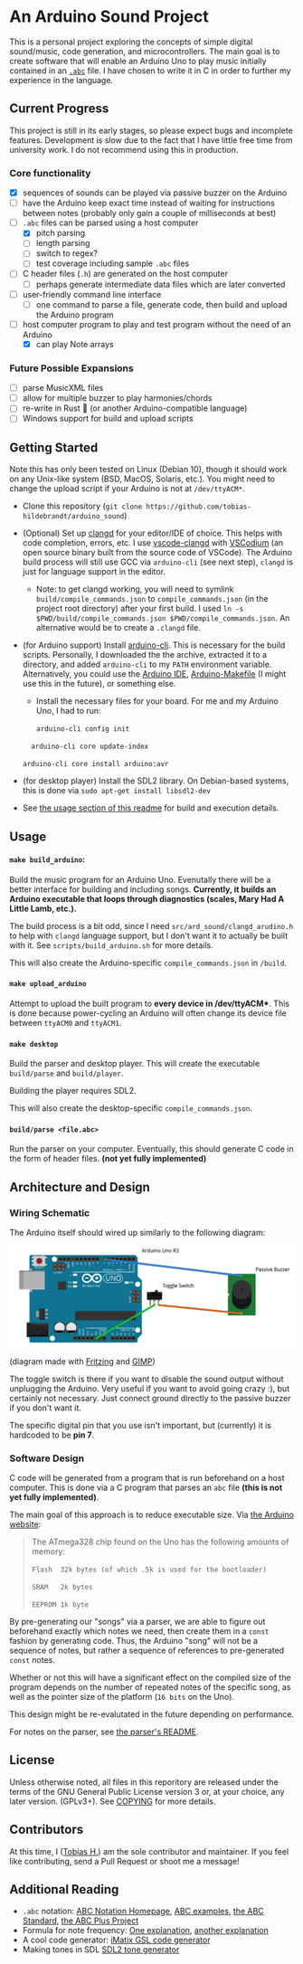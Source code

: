 # An Arduino Sound Project

This is a personal project exploring the concepts of simple digital sound/music, code generation, and microcontrollers. The main goal is to create software that will enable an Arduino Uno to play music initially contained in an [`.abc`](https://abcnotation.com/) file. I have chosen to write it in C in order to further my experience in the language.

## Current Progress

This project is still in its early stages, so please expect bugs and incomplete features. Development is slow due to the fact that I have little free time from university work. I do not recommend using this in production.

### Core functionality 

- [x] sequences of sounds can be played via passive buzzer on the Arduino
- [ ] have the Arduino keep exact time instead of waiting for instructions between notes (probably only gain a couple of milliseconds at best)
- [ ] `.abc` files can be parsed using a host computer
  - [x] pitch parsing
  - [ ] length parsing
  - [ ] switch to regex?
  - [ ] test coverage including sample `.abc` files
- [ ] C header files (`.h`) are generated on the host computer
  - [ ] perhaps generate intermediate data files which are later converted
- [ ] user-friendly command line interface 
  - [ ] one command to parse a file, generate code, then build and upload the Arduino program
- [ ] host computer program to play and test program without the need of an Arduino
  - [x] can play Note arrays

### Future Possible Expansions

- [ ] parse MusicXML files
- [ ] allow for multiple buzzer to play harmonies/chords
- [ ] re-write in Rust 🦀 (or another Arduino-compatible language)
- [ ] Windows support for build and upload scripts

## Getting Started

Note this has only been tested on Linux (Debian 10), though it should work on any Unix-like system (BSD, MacOS, Solaris, etc.). You might need to change the upload script if your Arduino is not at `/dev/ttyACM*`.

- Clone this repository (`git clone https://github.com/tobias-hildebrandt/arduino_sound`)
- (Optional) Set up [clangd](https://clangd.llvm.org/) for your editor/IDE of choice. This helps with code completion, errors, etc. I use [vscode-clangd](https://github.com/clangd/vscode-clangd) with [VSCodium](https://vscodium.com/) (an open source binary built from the source code of VSCode). The Arduino build process will still use GCC via `arduino-cli` (see next step), `clangd` is just for language support in the editor.
  - Note: to get clangd working, you will need to symlink `build/compile_commands.json` to `compile_commands.json` (in the project root directory) after your first build. I used `ln -s $PWD/build/compile_commands.json $PWD/compile_commands.json`. An alternative would be to create a `.clangd` file.
- (for Arduino support) Install [arduino-cli](https://arduino.github.io/arduino-cli/0.19/installation/). This is necessary for the build scripts. Personally, I downloaded the the archive, extracted it to a directory, and added `arduino-cli` to my `PATH` environment variable. Alternatively, you could use the [Arduino IDE](https://www.arduino.cc/en/software), [Arduino-Makefile](https://github.com/sudar/Arduino-Makefile) (I might use this in the future), or something else.
  - Install the necessary files for your board. For me and my Arduino Uno, I had to run:

    `arduino-cli config init`

  `  arduino-cli core update-index`

    `arduino-cli core install arduino:avr`
- (for desktop player) Install the SDL2 library. On Debian-based systems, this is done via `sudo apt-get install libsdl2-dev`
- See [the usage section of this readme](#usage) for build and execution details.

## Usage

#### `make build_arduino`: 

Build the music program for an Arduino Uno. Evenutally there will be a better interface for building and including songs. **Currently, it builds an Arduino executable that loops through diagnostics (scales, Mary Had A Little Lamb, etc.).** 

The build process is a bit odd, since I need `src/ard_sound/clangd_arudino.h` to help with `clangd` language support, but I don't want it to actually be built with it. See `scripts/build_arduino.sh` for more details.

This will also create the Arduino-specific `compile_commands.json` in `/build`.

#### `make upload_arduino` 

Attempt to upload the built program to **every device in /dev/ttyACM\***. This is done because power-cycling an Arduino will often change its device file between `ttyACM0` and `ttyACM1`.  

#### `make desktop`

Build the parser and desktop player. This will create the executable `build/parse` and `build/player`.

Building the player requires SDL2.

This will also create the desktop-specific `compile_commands.json`.

#### `build/parse <file.abc>`

Run the parser on your computer. Eventually, this should generate C code in the form of header files. **(not yet fully implemented)**

## Architecture and Design

### Wiring Schematic
The Arduino itself should wired up similarly to the following diagram:

![Wiring Diagram](/misc/wiring/wiring_diagram.png)

(diagram made with [Fritzing](https://fritzing.org/) and [GIMP](https://www.gimp.org/))

The toggle switch is there if you want to disable the sound output without unplugging the Arduino. Very useful if you want to avoid going crazy :), but certainly not necessary. Just connect ground directly to the passive buzzer if you don't want it.

The specific digital pin that you use isn't important, but (currently) it is hardcoded to be **pin 7**.

### Software Design

C code will be generated from a program that is run beforehand on a host computer. This is done via a C program that parses an `abc` file **(this is not yet fully implemented)**. 

The main goal of this approach is to reduce executable size. Via [the Arduino website](https://www.arduino.cc/en/pmwiki.php?n=Tutorial/Memory): 

> The ATmega328 chip found on the Uno has the following amounts of memory:
> 
> `Flash  32k bytes (of which .5k is used for the bootloader)`
> 
> `SRAM   2k bytes`
> 
> `EEPROM 1k byte`

By pre-generating our "songs" via a parser, we are able to figure out beforehand exactly which notes we need, then create them in a `const` fashion by generating code. Thus, the Arduino "song" will not be a sequence of notes, but rather a sequence of references to pre-generated `const` notes.

Whether or not this will have a significant effect on the compiled size of the program depends on the number of repeated notes of the specific song, as well as the pointer size of the platform (`16 bits` on the Uno).

This design might be re-evalutated in the future depending on performance.

For notes on the parser, see [the parser's README](src/generator/README.md).

## License

Unless otherwise noted, all files in this reporitory are released under the terms of the GNU General Public License version 3 or, at your choice, any later version. (GPLv3+). See [COPYING](COPYING) for more details.

## Contributors

At this time, I ([Tobias H.](https://github.com/tobias-hildebrandt)) am the sole contributor and maintainer. If you feel like contributing, send a Pull Request or shoot me a message!

## Additional Reading

- `.abc` notation: [ABC Notation Homepage](https://abcnotation.com/), [ABC examples](https://abcnotation.com/examples), [the ABC Standard](https://abcnotation.com/wiki/abc:standard:v2.1), [the ABC Plus Project](http://abcplus.sourceforge.net/)
- Formula for note frequency: [One explanation](https://pages.mtu.edu/~suits/NoteFreqCalcs.html), [another explanation](https://en.wikipedia.org/wiki/Piano_key_frequencies)
- A cool code generator: [iMatix GSL code generator](https://github.com/imatix/gsl)
- Making tones in SDL [SDL2 tone generator](https://gist.github.com/jacobsebek/10867cb10cdfccf1d6cfdd24fa23ee96)

